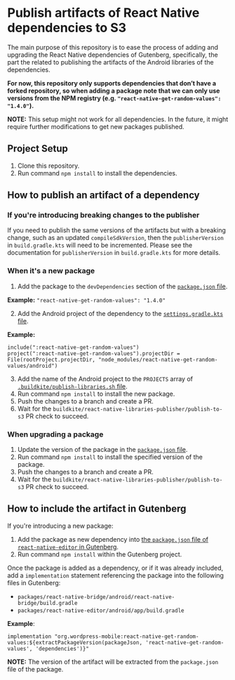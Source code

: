 # Publish artifacts of React Native dependencies to S3

The main purpose of this repository is to ease the process of adding and upgrading the React Native dependencies of Gutenberg, specifically, the part the related to publishing the artifacts of the Android libraries of the dependencies.

**For now, this repository only supports dependencies that don’t have a forked repository, so when adding a package note that we can only use versions from the NPM registry (e.g. `"react-native-get-random-values": "1.4.0"`).**

**NOTE:** This setup might not work for all dependencies. In the future, it might require further modifications to get new packages published.

## Project Setup

1. Clone this repository.
2. Run command `npm install` to install the dependencies.

## How to publish an artifact of a dependency

### If you're introducing breaking changes to the publisher

If you need to publish the same versions of the artifacts but with a breaking change, such as an updated `compileSdkVersion`, then the `publisherVersion` in `build.gradle.kts` will need to be incremented. Please see the documentation for `publisherVersion` in `build.gradle.kts` for more details.

### When it's a new package
1. Add the package to the `devDependencies` section of the [`package.json` file](./package.json).

**Example:**
`"react-native-get-random-values": "1.4.0"`

2. Add the Android project of the dependency to the [`settings.gradle.kts` file](./settings.gradle.kts).

**Example:**
```
include(":react-native-get-random-values")
project(":react-native-get-random-values").projectDir = File(rootProject.projectDir, "node_modules/react-native-get-random-values/android")
```

3. Add the name of the Android project to the `PROJECTS` array of [`.buildkite/publish-libraries.sh` file](.buildkite/publish-libraries.sh).
4. Run command `npm install` to install the new package.
5. Push the changes to a branch and create a PR.
6. Wait for the `buildkite/react-native-libraries-publisher/publish-to-s3` PR check to succeed.

### When upgrading a package
1. Update the version of the package in the [`package.json` file](package.json).
2. Run command `npm install` to install the specified version of the package.
3. Push the changes to a branch and create a PR.
4. Wait for the `buildkite/react-native-libraries-publisher/publish-to-s3` PR check to succeed.

## How to include the artifact in Gutenberg

If you're introducing a new package:
1. Add the package as new dependency into [the `package.json` file of `react-native-editor` in Gutenberg](https://github.com/WordPress/gutenberg/blob/trunk/packages/react-native-editor/package.json).
2. Run command `npm install` within the Gutenberg project.

Once the package is added as a dependency, or if it was already included, add a `implementation` statement referencing the package into the following files in Gutenberg:

- `packages/react-native-bridge/android/react-native-bridge/build.gradle`
- `packages/react-native-editor/android/app/build.gradle`

**Example**:
```
implementation "org.wordpress-mobile:react-native-get-random-values:${extractPackageVersion(packageJson, 'react-native-get-random-values', 'dependencies')}"
```

**NOTE:** The version of the artifact will be extracted from the `package.json` file of the package.
